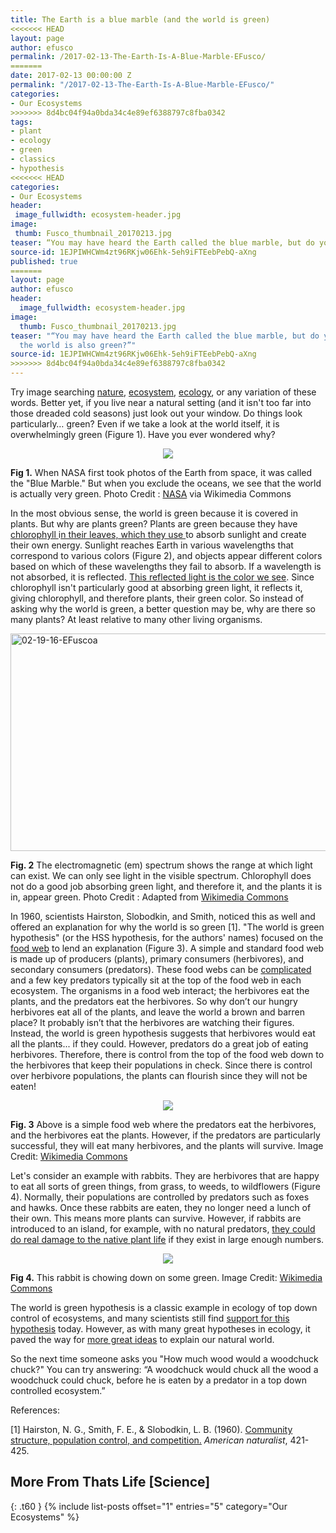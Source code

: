 ```yaml
---
title: The Earth is a blue marble (and the world is green)
<<<<<<< HEAD
layout: page
author: efusco
permalink: /2017-02-13-The-Earth-Is-A-Blue-Marble-EFusco/
=======
date: 2017-02-13 00:00:00 Z
permalink: "/2017-02-13-The-Earth-Is-A-Blue-Marble-EFusco/"
categories:
- Our Ecosystems
>>>>>>> 8d4bc04f94a0bda34c4e89ef6388797c8fba0342
tags:
- plant
- ecology
- green
- classics
- hypothesis
<<<<<<< HEAD
categories:
- Our Ecosystems
header:
 image_fullwidth: ecosystem-header.jpg
image:
 thumb: Fusco_thumbnail_20170213.jpg
teaser: “You may have heard the Earth called the blue marble, but do you know why the world is also green?”
source-id: 1EJPIWHCWm4zt96RKjw06Ehk-5eh9iFTEebPebQ-aXng
published: true
=======
layout: page
author: efusco
header:
  image_fullwidth: ecosystem-header.jpg
image:
  thumb: Fusco_thumbnail_20170213.jpg
teaser: "“You may have heard the Earth called the blue marble, but do you know why
  the world is also green?”"
source-id: 1EJPIWHCWm4zt96RKjw06Ehk-5eh9iFTEebPebQ-aXng
>>>>>>> 8d4bc04f94a0bda34c4e89ef6388797c8fba0342
---
```


Try image searching [nature](https://www.google.com/search?site=&tbm=isch&source=hp&biw=1366&bih=638&q=concepts+in+ecology&oq=concepts+in+ecology&gs_l=img.3..0i24k1.910.4970.0.5069.25.16.3.6.7.0.107.1391.13j3.16.0....0...1ac.1.64.img..0.25.1397...0j0i10k1.b2WeRh96FLY#tbm=isch&q=nature), [ecosystem](https://www.google.com/search?site=&tbm=isch&source=hp&biw=1366&bih=638&q=concepts+in+ecology&oq=concepts+in+ecology&gs_l=img.3..0i24k1.910.4970.0.5069.25.16.3.6.7.0.107.1391.13j3.16.0....0...1ac.1.64.img..0.25.1397...0j0i10k1.b2WeRh96FLY#tbm=isch&q=ecosys), [ecology](https://www.google.com/search?site=&tbm=isch&source=hp&biw=1366&bih=638&q=concepts+in+ecology&oq=concepts+in+ecology&gs_l=img.3..0i24k1.910.4970.0.5069.25.16.3.6.7.0.107.1391.13j3.16.0....0...1ac.1.64.img..0.25.1397...0j0i10k1.b2WeRh96FLY#tbm=isch&q=ecology), or any variation of these words. Better yet, if you live near a natural setting (and it isn't too far into those dreaded cold seasons) just look out your window. Do things look particularly… green?  Even if we take a look at the world itself, it is overwhelmingly green (Figure 1). Have you ever wondered why?

<div style="text-align:center"><img src ="http://apod.nasa.gov/apod/image/0304/bluemarble2k_big.jpg"/></div>

**Fig 1.** When NASA first took photos of the Earth from space, it was called the "Blue Marble." But when you exclude the oceans, we see that the world is actually very green. Photo Credit : [NASA](http://apod.nasa.gov/apod/image/0304/bluemarble2k_big.jpg) via Wikimedia Commons 

In the most obvious sense, the world is green because it is covered in plants. But why are plants green? Plants are green because they have  [chlorophyll ](https://en.wikipedia.org/wiki/Chlorophyll)i[n their leaves, which they use ](https://en.wikipedia.org/wiki/Chlorophyll)to absorb sunlight and create their own energy. Sunlight reaches Earth in various wavelengths that correspond to various colors (Figure 2), and objects appear different colors based on which of these wavelengths they fail to absorb. If a wavelength is not absorbed, it is reflected. [This reflected light is the color we see](http://www.physicsclassroom.com/class/light/Lesson-2/Light-Absorption,-Reflection,-and-Transmission). Since chlorophyll isn't particularly good at absorbing green light, it reflects it, giving chlorophyll, and therefore plants, their green color. So instead of asking why the world is green, a better question may be, why are there so many plants? At least relative to many other living organisms.  

<a data-flickr-embed="true"  href="https://www.flickr.com/photos/139839751@N06/32991349275/in/dateposted-friend/" title="02-19-16-EFuscoa"><img src="https://c1.staticflickr.com/3/2222/32991349275_4fd72b495d.jpg" width="650" height="348" alt="02-19-16-EFuscoa"></a><script async src="//embedr.flickr.com/assets/client-code.js" charset="utf-8"></script>

**Fig. 2** The electromagnetic (em) spectrum shows the range at which light can exist. We can only see light in the visible spectrum. Chlorophyll does not do a good job absorbing green light, and therefore it, and the plants it is in, appear green.  Photo Credit : Adapted from [Wikimedia Commons](https://upload.wikimedia.org/wikipedia/commons/thumb/f/f1/EM_spectrum.svg/1280px-EM_spectrum.svg.png)

 

In 1960, scientists Hairston, Slobodkin, and Smith, noticed this as well and offered an explanation for why the world is so green [1]. "The world is green hypothesis" (or the HSS hypothesis, for the authors' names) focused on the [food web](https://en.wikipedia.org/wiki/Food_web) to lend an explanation (Figure 3). A simple and standard food web is made up of producers (plants), primary consumers (herbivores), and secondary consumers (predators). These food webs can be [complicated](http://savannabiomeassignment.weebly.com/uploads/2/0/3/0/20304725/9704583_orig.jpeg) and a few key predators typically sit at the top of the food web in each ecosystem. The organisms in a food web  interact; the herbivores eat the plants, and the predators eat the herbivores. So why don’t our hungry herbivores eat all of the plants, and leave the world a brown and barren place? It probably isn’t that the herbivores are watching their figures. Instead, the world is green hypothesis suggests that herbivores would eat all the plants... if they could. However, predators do a great job of eating herbivores. Therefore, there is control from the top of the food web down to the herbivores that keep their populations in check. Since there is control over herbivore populations, the plants can flourish since they will not be eaten!  

<div style="text-align:center"><img src ="https://upload.wikimedia.org/wikipedia/commons/8/8f/Trophic_levels.jpg"/></div>

**Fig. 3** Above is a simple food web where the predators eat the herbivores, and the herbivores eat the plants. However, if the predators are particularly successful, they will eat many herbivores, and the plants will survive. Image Credit: [Wikimedia Commons](https://upload.wikimedia.org/wikipedia/commons/8/8f/Trophic_levels.jpg) 

Let's consider an example with rabbits. They are herbivores that are happy to eat all sorts of green things, from grass, to weeds, to wildflowers (Figure 4). Normally, their populations are controlled by predators such as foxes and hawks. Once these rabbits are eaten, they no longer need a lunch of their own. This means more plants can survive. However, if rabbits are introduced to an island, for example, with no natural predators, [they could do real damage to the native plant life](http://www.nature.com/news/2009/090113/full/news.2009.20.html) if they exist in large enough numbers.

<div style="text-align:center"><img src ="https://upload.wikimedia.org/wikipedia/commons/4/4c/%E1%9E%9F%E1%9E%8F%E1%9F%92%E1%9E%9C%E1%9E%91%E1%9E%93%E1%9F%92%E1%9E%9F%E1%9E%B6%E1%9E%99.jpg"/></div>

**Fig 4.** This rabbit is chowing down on some green. Image Credit: [Wikimedia Commons](https://upload.wikimedia.org/wikipedia/commons/4/4c/%E1%9E%9F%E1%9E%8F%E1%9F%92%E1%9E%9C%E1%9E%91%E1%9E%93%E1%9F%92%E1%9E%9F%E1%9E%B6%E1%9E%99.jpg)

The world is green hypothesis is a classic example in ecology of top down control of ecosystems, and many scientists still find [support for this hypothesis](https://today.duke.edu/2006/02/greenworld.html) today. However, as with many great hypotheses in ecology, it paved the way for [more great ideas](http://www.esf.edu/efb/parry/Insect%20Ecology%20Reading/Ehrlich_Raven_1964.pdf) to explain our natural world. 

So the next time someone asks you "How much wood would a woodchuck chuck?" You can try answering: “A woodchuck would chuck all the wood a woodchuck could chuck, before he is eaten by a predator in a top down controlled ecosystem.”

References:

[1] Hairston, N. G., Smith, F. E., & Slobodkin, L. B. (1960). [Community structure, population control, and competition.](http://teachers.ecoplexity.org/files/uploads/Hairston_Smith_Slobodkin.pdf) *American naturalist*, 421-425. 

## More From Thats Life [Science]
{: .t60 }
{% include list-posts offset="1" entries="5" category="Our Ecosystems" %}

